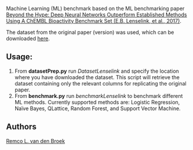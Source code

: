 Machine Learning (ML) benchmark based on the ML benchmarking paper [Beyond the Hype: Deep Neural Networks Outperform Established Methods Using A ChEMBL Bioactivity Benchmark Set (E.B. Lenselink, et al., 2017)](https://jcheminf.biomedcentral.com/articles/10.1186/s13321-017-0232-0).

The dataset from the original paper (version) was used, which can be downloaded [here](https://data.4tu.nl/datasets/51a90ed0-9f8a-46fc-9497-d44aeced28ed/2).

## Usage:
1. From **datasetPrep.py** run *DatasetLenselink* and specify the location where you have downloaded the dataset. This script will retrieve the dataset containing only the relevant columns for replicating the original paper.
2. From **benchmark.py** run *benchmarkLenselink* to benchmark different ML methods. Currently supported methods are: Logistic Regression, Naïve Bayes, QLattice, Random Forest, and Support Vector Machine.

## Authors
[Remco L. van den Broek](https://github.com/rlvandenbroek)
